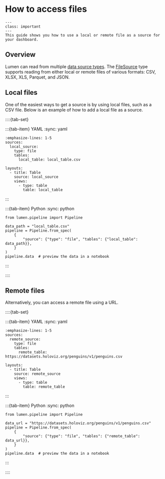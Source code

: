 # How to access files

```{admonition} What does this guide solve?
---
class: important
---
This guide shows you how to use a local or remote file as a source for your dashboard.
```

## Overview
Lumen can read from multiple [data source types](lumen.source.base.Source).
The [FileSource](lumen.source.base.FileSource) type supports reading from either local or remote files of various formats: CSV, XLSX, XLS, Parquet, and JSON.

## Local files

One of the easiest ways to get a source is by using local files, such as a CSV file. Below is an example of how to add a local file as a source.

::::{tab-set}

:::{tab-item} YAML
:sync: yaml

```{code-block} yaml
:emphasize-lines: 1-5
sources:
  local_source:
    type: file
    tables:
      local_table: local_table.csv

layouts:
  - title: Table
    source: local_source
    views:
      - type: table
        table: local_table
```
:::

:::{tab-item} Python
:sync: python

```{code-block} python
from lumen.pipeline import Pipeline

data_path = "local_table.csv"
pipeline = Pipeline.from_spec(
    {
        "source": {"type": "file", "tables": {"local_table": data_path}},
    }
)
pipeline.data  # preview the data in a notebook
```
:::

::::


## Remote files

Alternatively, you can access a remote file using a URL.

::::{tab-set}

:::{tab-item} YAML
:sync: yaml

```{code-block} yaml
:emphasize-lines: 1-5
sources:
  remote_source:
    type: file
    tables:
      remote_table: https://datasets.holoviz.org/penguins/v1/penguins.csv

layouts:
  - title: Table
    source: remote_source
    views:
      - type: table
        table: remote_table
```
:::

:::{tab-item} Python
:sync: python

```{code-block} python
from lumen.pipeline import Pipeline

data_url = "https://datasets.holoviz.org/penguins/v1/penguins.csv"
pipeline = Pipeline.from_spec(
    {
        "source": {"type": "file", "tables": {"remote_table": data_url}},
    }
)
pipeline.data  # preview the data in a notebook
```
:::

::::
